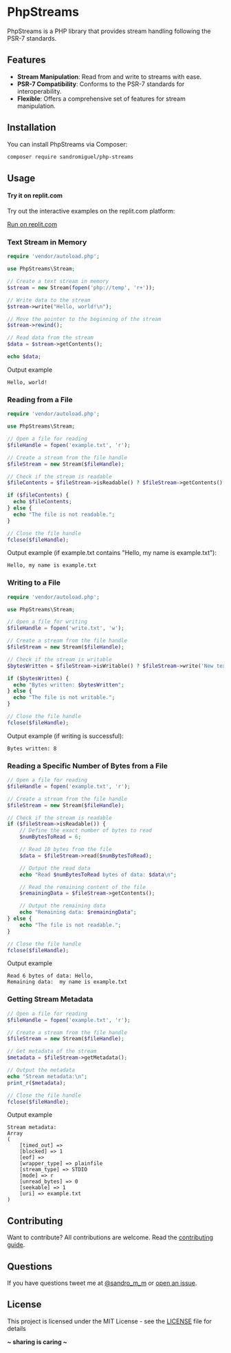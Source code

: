 # PhpStreams

PhpStreams is a PHP library that provides stream handling following the PSR-7 standards.

## Features

-   **Stream Manipulation**: Read from and write to streams with ease.
-   **PSR-7 Compatibility**: Conforms to the PSR-7 standards for interoperability.
-   **Flexible**: Offers a comprehensive set of features for stream manipulation.

## Installation

You can install PhpStreams via Composer:

```bash
composer require sandromiguel/php-streams
```

## Usage

#### Try it on replit.com

Try out the interactive examples on the replit.com platform:

[Run on replit.com](https://replit.com/@SandroMiguel/PhpStreams)

### Text Stream in Memory

```php
require 'vendor/autoload.php';

use PhpStreams\Stream;

// Create a text stream in memory
$stream = new Stream(fopen('php://temp', 'r+'));

// Write data to the stream
$stream->write("Hello, world!\n");

// Move the pointer to the beginning of the stream
$stream->rewind();

// Read data from the stream
$data = $stream->getContents();

echo $data;
```

Output example

```
Hello, world!
```

### Reading from a File

```php
require 'vendor/autoload.php';

use PhpStreams\Stream;

// Open a file for reading
$fileHandle = fopen('example.txt', 'r');

// Create a stream from the file handle
$fileStream = new Stream($fileHandle);

// Check if the stream is readable
$fileContents = $fileStream->isReadable() ? $fileStream->getContents() : null;

if ($fileContents) {
  echo $fileContents;
} else {
  echo "The file is not readable.";
}

// Close the file handle
fclose($fileHandle);
```

Output example (if example.txt contains "Hello, my name is example.txt"):

```
Hello, my name is example.txt
```

### Writing to a File

```php
require 'vendor/autoload.php';

use PhpStreams\Stream;

// Open a file for writing
$fileHandle = fopen('write.txt', 'w');

// Create a stream from the file handle
$fileStream = new Stream($fileHandle);

// Check if the stream is writable
$bytesWritten = $fileStream->isWritable() ? $fileStream->write('New text') : null;

if ($bytesWritten) {
  echo "Bytes written: $bytesWritten";
} else {
  echo "The file is not writable.";
}

// Close the file handle
fclose($fileHandle);
```

Output example (if writing is successful):

```
Bytes written: 8
```

### Reading a Specific Number of Bytes from a File

```php
// Open a file for reading
$fileHandle = fopen('example.txt', 'r');

// Create a stream from the file handle
$fileStream = new Stream($fileHandle);

// Check if the stream is readable
if ($fileStream->isReadable()) {
    // Define the exact number of bytes to read
    $numBytesToRead = 6;

    // Read 10 bytes from the file
    $data = $fileStream->read($numBytesToRead);

    // Output the read data
    echo "Read $numBytesToRead bytes of data: $data\n";

    // Read the remaining content of the file
    $remainingData = $fileStream->getContents();

    // Output the remaining data
    echo "Remaining data: $remainingData";
} else {
    echo "The file is not readable.";
}

// Close the file handle
fclose($fileHandle);
```

Output example

```
Read 6 bytes of data: Hello,
Remaining data:  my name is example.txt
```

### Getting Stream Metadata

```php
// Open a file for reading
$fileHandle = fopen('example.txt', 'r');

// Create a stream from the file handle
$fileStream = new Stream($fileHandle);

// Get metadata of the stream
$metadata = $fileStream->getMetadata();

// Output the metadata
echo "Stream metadata:\n";
print_r($metadata);

// Close the file handle
fclose($fileHandle);
```

Output example

```
Stream metadata:
Array
(
    [timed_out] =>
    [blocked] => 1
    [eof] =>
    [wrapper_type] => plainfile
    [stream_type] => STDIO
    [mode] => r
    [unread_bytes] => 0
    [seekable] => 1
    [uri] => example.txt
)
```

## Contributing

Want to contribute? All contributions are welcome. Read the [contributing guide](CONTRIBUTING.md).

## Questions

If you have questions tweet me at [@sandro_m_m](https://twitter.com/sandro_m_m) or [open an issue](../../issues/new).

## License

This project is licensed under the MIT License - see the [LICENSE](LICENSE) file for details

**~ sharing is caring ~**
